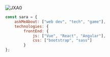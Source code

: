 ![JXA0](https://user-images.githubusercontent.com/110626940/204113164-09329248-648d-44e9-92ca-393142159c9e.gif)

```javascript
const sara = {
    askMeAbout: ["web dev", "tech", "game"],
    technologies: {
        frontEnd: {
            js: ["Vue", "React", "Angular"],
            css: ["bootstrap", "sass"]
        }
};
```


